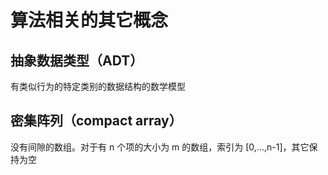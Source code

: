 # 算法相关的其它概念
## 抽象数据类型（ADT）
有类似行为的特定类别的数据结构的数学模型

## 密集阵列（compact array）
没有间隙的数组。对于有 n 个项的大小为 m 的数组，索引为 [0,...,n-1]，其它保持为空